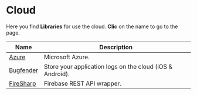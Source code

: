 # Cloud

Here you find **Libraries** for use the cloud. **Clic** on the name to go to the page.

| **Name**       | **Description**                                              |
|----------------|--------------------------------------------------------------|
| [Azure](https://docs.microsoft.com/en-us/xamarin/cross-platform/data-cloud/)          | Microsoft Azure.                                             |
| [Bugfender](https://github.com/bugfender/bugfender-xamarin)      | Store your application logs on the cloud (iOS & Android).    |
| [FireSharp](https://github.com/ziyasal/FireSharp)      | Firebase REST API wrapper.                                   |
